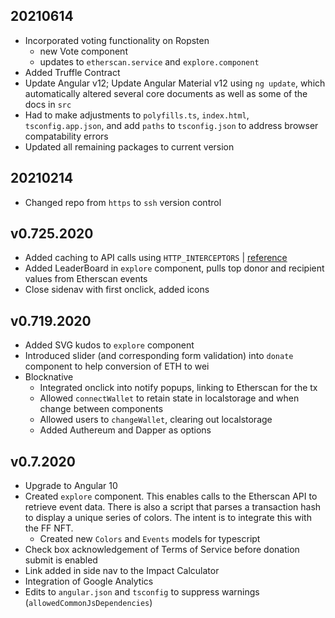 ## 20210614

* Incorporated voting functionality on Ropsten
    * new Vote component
    * updates to `etherscan.service` and `explore.component`
* Added Truffle Contract
* Update Angular v12; Update Angular Material v12 using `ng update`, which automatically altered several core documents as well as some of the docs in `src`
* Had to make adjustments to `polyfills.ts`, `index.html`, `tsconfig.app.json`, and add
`paths` to `tsconfig.json` to address browser compatability errors
* Updated all remaining packages to current version

## 20210214

* Changed repo from `https` to `ssh` version control

## v0.725.2020
* Added caching to API calls using `HTTP_INTERCEPTORS` | [reference](https://blog.fullstacktraining.com/caching-http-requests-with-angular/)
* Added LeaderBoard in `explore` component, pulls top donor and recipient values from Etherscan events
* Close sidenav with first onclick, added icons

## v0.719.2020

* Added SVG kudos to `explore` component
* Introduced slider (and corresponding form validation) into `donate` component to help conversion of ETH to wei
* Blocknative
    * Integrated onclick into notify popups, linking to Etherscan for the tx
    * Allowed `connectWallet` to retain state in localstorage and when change between components
    * Allowed users to `changeWallet`, clearing out localstorage
    * Added Authereum and Dapper as options

## v0.7.2020

* Upgrade to Angular 10
* Created `explore` component. This enables calls to the Etherscan API to retrieve event data. There is also a script that parses a transaction hash to display a unique series of colors. The intent is to integrate this with the FF NFT.
    * Created new `Colors` and `Events` models for typescript
* Check box acknowledgement of Terms of Service before donation submit is enabled
* Link added in side nav to the Impact Calculator
* Integration of Google Analytics
* Edits to `angular.json` and `tsconfig` to suppress warnings (`allowedCommonJsDependencies`)


